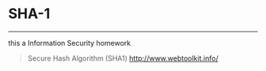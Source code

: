 # SHA-1
***
this a Information Security homework

>Secure Hash Algorithm (SHA1)
>http://www.webtoolkit.info/

